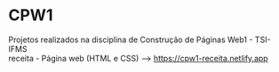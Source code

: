 # CPW1
Projetos realizados na disciplina de Construção de Páginas Web1 - TSI-IFMS <br>
receita - Página web (HTML e CSS) --> https://cpw1-receita.netlify.app
